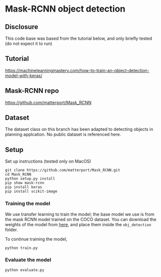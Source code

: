 # Mask-RCNN object detection

## Disclosure

This code base was based from the tutorial below, and only briefly tested (do not expect it to run)

## Tutorial
https://machinelearningmastery.com/how-to-train-an-object-detection-model-with-keras/

## Mask-RCNN repo
https://github.com/matterport/Mask_RCNN

## Dataset
The dataset class on this branch has been adapted to detecting objects in
planning applcation. No public dataset is referenced here.

## Setup

Set up instructions (tested only on MacOS)

```
git clone https://github.com/matterport/Mask_RCNN.git
cd Mask_RCNN
python setup.py install
pip show mask-rcnn
pip install keras
pip install scikit-image
```

### Training the model 

We use transfer learning to train the model; the base model we use is from the mask RCNN model trained on the COCO dataset.
You can download the weights of the model from [here](https://github.com/matterport/Mask_RCNN/releases/download/v2.0/mask_rcnn_coco.h5), and place them inside the `obj_detection` folder.

To continue training the model,
```
python train.py
```

### Evaluate the model

```
python evaluate.py
```
